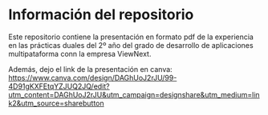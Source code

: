 # Información del repositorio

Este repositorio contiene la presentación en formato pdf de la experiencia en las prácticas duales del 2º año del grado de desarrollo de aplicaciones multipataforma conn la empresa ViewNext.

Además, dejo el link de la presentación en canva: https://www.canva.com/design/DAGhUoJ2rJU/99-4D91gKXFEtqYZJUQ2JQ/edit?utm_content=DAGhUoJ2rJU&utm_campaign=designshare&utm_medium=link2&utm_source=sharebutton
